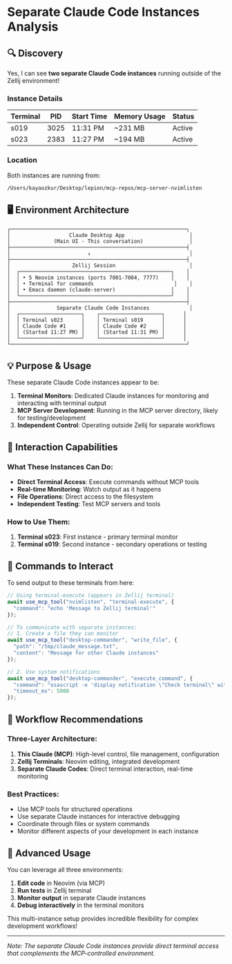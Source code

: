 # Separate Claude Code Instances Analysis

## 🔍 Discovery

Yes, I can see **two separate Claude Code instances** running outside of the Zellij environment!

### Instance Details

| Terminal | PID  | Start Time | Memory Usage | Status |
|----------|------|------------|--------------|---------|
| s019     | 3025 | 11:31 PM   | ~231 MB      | Active  |
| s023     | 2383 | 11:27 PM   | ~194 MB      | Active  |

### Location
Both instances are running from:
```
/Users/kayaozkur/Desktop/lepion/mcp-repos/mcp-server-nvimlisten
```

## 🖥️ Environment Architecture

```
┌─────────────────────────────────────────────────────────┐
│                   Claude Desktop App                     │
│              (Main UI - This conversation)               │
├─────────────────────────────────────────────────────────┤
│                         ↓                                │
├─────────────────────────────────────────────────────────┤
│                    Zellij Session                        │
│  ┌─────────────────────────────────────────────────┐    │
│  │ • 5 Neovim instances (ports 7001-7004, 7777)    │    │
│  │ • Terminal for commands                          │    │
│  │ • Emacs daemon (claude-server)                  │    │
│  └─────────────────────────────────────────────────┘    │
├─────────────────────────────────────────────────────────┤
│               Separate Claude Code Instances             │
│  ┌────────────────────┐    ┌────────────────────┐      │
│  │ Terminal s023      │    │ Terminal s019      │      │
│  │ Claude Code #1     │    │ Claude Code #2     │      │
│  │ (Started 11:27 PM) │    │ (Started 11:31 PM) │      │
│  └────────────────────┘    └────────────────────┘      │
└─────────────────────────────────────────────────────────┘
```

## 💡 Purpose & Usage

These separate Claude Code instances appear to be:

1. **Terminal Monitors**: Dedicated Claude instances for monitoring and interacting with terminal output
2. **MCP Server Development**: Running in the MCP server directory, likely for testing/development
3. **Independent Control**: Operating outside Zellij for separate workflows

## 🔗 Interaction Capabilities

### What These Instances Can Do:
- **Direct Terminal Access**: Execute commands without MCP tools
- **Real-time Monitoring**: Watch output as it happens
- **File Operations**: Direct access to the filesystem
- **Independent Testing**: Test MCP servers and tools

### How to Use Them:
1. **Terminal s023**: First instance - primary terminal monitor
2. **Terminal s019**: Second instance - secondary operations or testing

## 📝 Commands to Interact

To send output to these terminals from here:

```javascript
// Using terminal-execute (appears in Zellij terminal)
await use_mcp_tool("nvimlisten", "terminal-execute", {
  "command": "echo 'Message to Zellij terminal'"
});

// To communicate with separate instances:
// 1. Create a file they can monitor
await use_mcp_tool("desktop-commander", "write_file", {
  "path": "/tmp/claude_message.txt",
  "content": "Message for other Claude instances"
});

// 2. Use system notifications
await use_mcp_tool("desktop-commander", "execute_command", {
  "command": "osascript -e 'display notification \"Check terminal\" with title \"Claude\"'",
  "timeout_ms": 5000
});
```

## 🎯 Workflow Recommendations

### Three-Layer Architecture:
1. **This Claude (MCP)**: High-level control, file management, configuration
2. **Zellij Terminals**: Neovim editing, integrated development
3. **Separate Claude Codes**: Direct terminal interaction, real-time monitoring

### Best Practices:
- Use MCP tools for structured operations
- Use separate Claude instances for interactive debugging
- Coordinate through files or system commands
- Monitor different aspects of your development in each instance

## 🚀 Advanced Usage

You can leverage all three environments:
1. **Edit code** in Neovim (via MCP)
2. **Run tests** in Zellij terminal
3. **Monitor output** in separate Claude instances
4. **Debug interactively** in the terminal monitors

This multi-instance setup provides incredible flexibility for complex development workflows!

---

*Note: The separate Claude Code instances provide direct terminal access that complements the MCP-controlled environment.*